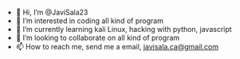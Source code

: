 - 👋 Hi, I’m @JaviSala23
- 👀 I’m interested in coding all kind of program
- 🌱 I’m currently learning kali Linux, hacking with python, javascript
- 💞️ I’m looking to collaborate on all kind of program
- 📫 How to reach me, send me a email, javisala.ca@gmail.com

<!---
JaviSala23/JaviSala23 is a ✨ special ✨ repository because its `README.md` (this file) appears on your GitHub profile.
You can click the Preview link to take a look at your changes.
--->
